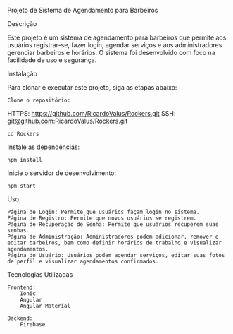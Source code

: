 Projeto de Sistema de Agendamento para Barbeiros

Descrição

Este projeto é um sistema de agendamento para barbeiros que permite aos usuários registrar-se, fazer login, agendar serviços e aos administradores gerenciar barbeiros e horários. O sistema foi desenvolvido com foco na facilidade de uso e segurança.

Instalação

Para clonar e executar este projeto, siga as etapas abaixo:

    Clone o repositório:

HTTPS: https://github.com/RicardoValus/Rockers.git
SSH: git@github.com:RicardoValus/Rockers.git

    cd Rockers

Instale as dependências:

    npm install

Inicie o servidor de desenvolvimento:

    npm start

Uso

    Página de Login: Permite que usuários façam login no sistema.
    Página de Registro: Permite que novos usuários se registrem.
    Página de Recuperação de Senha: Permite que usuários recuperem suas senhas.
    Página de Administração: Administradores podem adicionar, remover e editar barbeiros, bem como definir horários de trabalho e visualizar agendamentos.
    Página do Usuário: Usuários podem agendar serviços, editar suas fotos de perfil e visualizar agendamentos confirmados.

Tecnologias Utilizadas

    Frontend:
        Ionic
        Angular
        Angular Material

    Backend:
        Firebase
